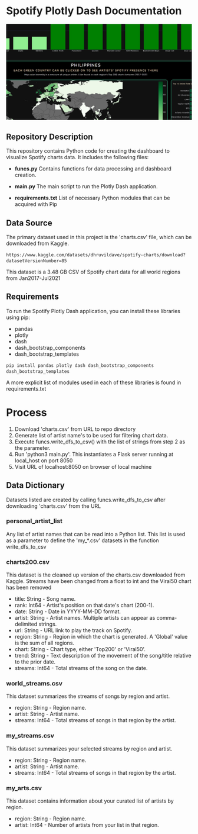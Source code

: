 # Spotify Plotly Dash Documentation
 ![alt text](readme_img.JPG) 

## Repository Description

This repository contains Python code for creating the dashboard to visualize Spotify charts data. It includes the following files:

* **funcs.py**
Contains functions for data processing and dashboard creation.

* **main.py** 
The main script to run the Plotly Dash application.

* **requirements.txt**
List of necessary Python modules that can be acquired with Pip

## Data Source

The primary dataset used in this project is the 'charts.csv' file, which can be downloaded from Kaggle.

    https://www.kaggle.com/datasets/dhruvildave/spotify-charts/download?datasetVersionNumber=85

This dataset is a 3.48 GB CSV of Spotify chart data for all world regions from Jan2017-Jul2021

## Requirements

To run the Spotify Plotly Dash application, you can install these libraries using pip:

* pandas
* plotly
* dash
* dash_bootstrap_components
* dash_bootstrap_templates

```
pip install pandas plotly dash dash_bootstrap_components dash_bootstrap_templates
```
A more explicit list of modules used in each of these libraries is found in requirements.txt

# Process
1. Download 'charts.csv' from URL to repo directory
2. Generate list of artist name's to be used for filtering chart data.
3. Execute funcs.write_dfs_to_csv() with the list of strings from step 2 as the parameter.
4. Run 'python3 main.py'. This instantiates a Flask server running at local_host on port 8050
5. Visit URL of localhost:8050 on browser of local machine

## Data Dictionary

Datasets listed are created by calling funcs.write_dfs_to_csv after downloading 'charts.csv' from the URL

### personal_artist_list

Any list of artist names that can be read into a Python list. This list is used as a parameter to define the 'my_*.csv' datasets in the function write_dfs_to_csv

### charts200.csv

This dataset is the cleaned up version of the charts.csv downloaded from Kaggle. Streams have been changed from a float to int and the Viral50 chart has been removed 

*    title: String - Song name.
*    rank: Int64 - Artist's position on that date's chart (200-1).
*    date: String - Date in YYYY-MM-DD format.
*    artist: String - Artist names. Multiple artists can appear as comma-delimited strings.
*    url: String - URL link to play the track on Spotify.
*    region: String - Region in which the chart is generated. A 'Global' value is the sum of all regions.
*    chart: String - Chart type, either 'Top200' or 'Viral50'.
*    trend: String - Text description of the movement of the song/title relative to the prior date.
*    streams: Int64 - Total streams of the song on the date.

### world_streams.csv

This dataset summarizes the streams of songs by region and artist. 

*    region: String - Region name.
*    artist: String - Artist name.
*    streams: Int64 - Total streams of songs in that region by the artist.

### my_streams.csv

This dataset summarizes your selected streams by region and artist. 

*    region: String - Region name.
*    artist: String - Artist name.
*    streams: Int64 - Total streams of songs in that region by the artist.

### my_arts.csv

This dataset contains information about your curated list of artists by region. 

*    region: String - Region name.
*    artist: Int64 - Number of artists from your list in that region.
